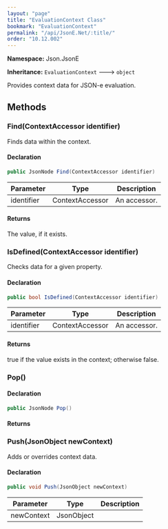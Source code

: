 ```yaml
---
layout: "page"
title: "EvaluationContext Class"
bookmark: "EvaluationContext"
permalink: "/api/JsonE.Net/:title/"
order: "10.12.002"
---
```

**Namespace:** Json.JsonE

**Inheritance:**
`EvaluationContext`
 🡒 
`object`

Provides context data for JSON-e evaluation.

## Methods

### Find(ContextAccessor identifier)

Finds data within the context.

#### Declaration

```c#
public JsonNode Find(ContextAccessor identifier)
```

| Parameter | Type | Description |
|---|---|---|
| identifier | ContextAccessor | An accessor. |


#### Returns

The value, if it exists.

### IsDefined(ContextAccessor identifier)

Checks data for a given property.

#### Declaration

```c#
public bool IsDefined(ContextAccessor identifier)
```

| Parameter | Type | Description |
|---|---|---|
| identifier | ContextAccessor | An accessor. |


#### Returns

true if the value exists in the context; otherwise false.

### Pop()



#### Declaration

```c#
public JsonNode Pop()
```


#### Returns



### Push(JsonObject newContext)

Adds or overrides context data.

#### Declaration

```c#
public void Push(JsonObject newContext)
```

| Parameter | Type | Description |
|---|---|---|
| newContext | JsonObject |  |


